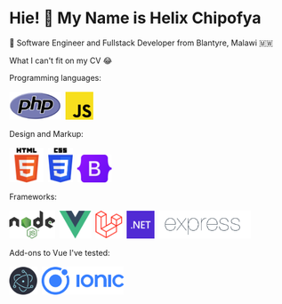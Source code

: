 # Hie! 👋 My Name is Helix Chipofya

:large_blue_circle: Software Engineer and Fullstack Developer from Blantyre, Malawi 🇲🇼<br>

What I can't fit on my CV :joy:

 Programming languages:<br><br>
    <img src="images/PHP-logo.svg" height="50">&nbsp;
    <img src="images/js.png" height="50">&nbsp;
  

 Design and Markup:<br><br>
 <img src="images/HTML.svg" height="62">&nbsp;
 <img src="images/CSS.svg" height="62">&nbsp;
 <img src="images/Bootstrap.svg" height="50">&nbsp;

 
 Frameworks:
 <br>
 <br>
 <img src="images/Nodejs.svg" height="50">&nbsp;
 <img src="images/vue.png" height="50">&nbsp;
 <img src="images/Laravel.svg" height="50">&nbsp;
 <img src="images/NET.svg" height="50">&nbsp;
  <img src="images/Expressjs.png" height="50">&nbsp;


 
 
 Add-ons to Vue I've tested:
 <br>
 <br>
   <img src="images/Electron.svg" height="50">&nbsp;
     <img src="images/Ionic.svg" height="50">&nbsp;

  
 
 
 


